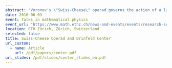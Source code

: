 ```yaml
---
abstract: "Voronov's \"Swiss-Cheese\" operad governs the action of a little disks algebra on a little intervals algebra. In this talk, I will explain how to obtain models of the fundamental groupoid of the Swiss-Cheese operad: a first model using bicolored braids and whose algebras can be described using Drinfeld centers, and a second (rational) model that involves a Drinfeld associator. We will compare this model to the model deduced from the homology of the Swiss-Cheese operad, the difference being explained by the non-formality of SC."
date: 2016-06-03
event: Talks in mathematical physics
event_url: "https://www.math.ethz.ch/news-and-events/events/research-seminars/talks-in-mathematical-physics.html?s=fs16"
location: ETH Zürich, Zürich, Switzerland
selected: false
title: Swiss-Cheese Operad and Drinfeld Center
url_custom:
  - name: Article
    url: /pdf/papers/center.pdf
url_slides: /pdf/slides/center_slides_en.pdf
---
```

